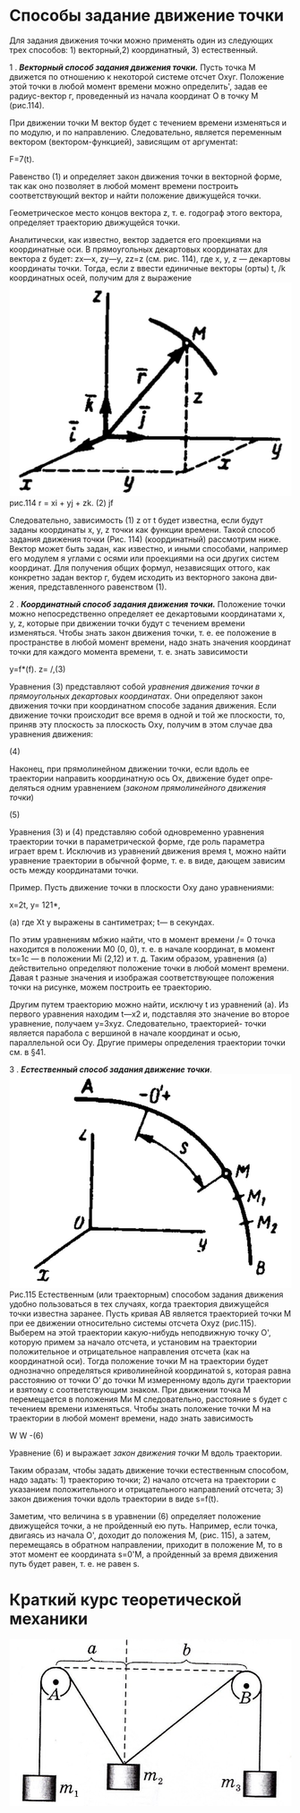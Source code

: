 # Способы задание движение точки
Для задания движения точки можно применять один из следую­щих трех способов: 1) векторный,2) координатный, 3) естественный.

1 . ***Векторный способ задания движения точки.*** Пусть точка М движется по отношению к некоторой си­стеме отсчет Охуг. Положение этой точки в любой момент времени можно определить', задав ее радиус-вектор г, проведенный из на­чала координат О в точку М (рис.114). 

При движении точки М вектор будет с течением времени изме­няться и по модулю, и по направлению. Следовательно, является переменным вектором (вектором-функцией), зависящим от аргу­ментаt:

F=7(t).

Равенство (1) и определяет закон движения точки в векторной форме, так как оно позволяет в любой момент времени построить соответствующий вектор и найти положение движущейся точки. 

Геометрическое место концов вектора z, т. е. годограф этого век­тора, определяет траекторию движущейся точки. 

Аналитически, как известно, вектор задается его проекциями на координатные оси. В прямоугольных декартовых координатах для вектора z будет: zх—х, zу—у, zz=z (см. рис. 114), где х, у, z — де­картовы координаты точки. Тогда, если z ввести единичные векторы (орты) t, /k координатных осей, получим для z
выра­жение 
![](img/W18rovDuUYQ.jpg)
рис.114
r = xi + yj + zk. (2) jf

Следовательно, зависимость (1) z от t будет известна, если будут заданы коор­динаты х, у, z точки как функции времени. Такой способ задания движения точки (Рис. 114) (координатный) рассмотрим ниже. Век­тор может быть задан, как известно, и иными способами, например его модулем я углами с осями или проекциями на оси других систем координат. Для получения общих формул, независящих оттого, как конкретно задан вектор г, будем исходить из векторного закона дви­жения, представленного равенством (1).

2 . ***Координатный способ задания движе­ния точки.*** Положение точки можно непосредственно определяет ее декартовыми координатами х, у, z, которые при движении точки будут с течением времени изменяться. Чтобы знать закон дви­жения точки, т. е. ее положение в пространстве в любой момент вре­мени, надо знать значения координат точки для каждого момента времени, т. е. знать зависимости 

y=f*(f). z= /,(3) 

Уравнения (3) представляют собой *уравнения движения точки в прямоугольных декартовых координатах*. Они определяют закон движения точки при координатном способе задания движения. 
Если движение точки происходит все время в одной и той же плоскости, то, приняв эту плоскость за плоскость Оху, получим в этом случае два уравнения движения: 

(4) 

Наконец, при прямолинейном движении точки, если вдоль ее траектории направить координатную ось Ох, движение будет опре­деляться одним уравнением (*законом прямолинейного движения точки*) 

(5) 

Уравнения (3) и (4) представляю собой одновременно уравне­ния траектории точки в параметрической форме, где роль параметра играет врем t. Исключив из уравнений движения время t, можно найти уравнение траектории в обычной форме, т. е. в виде, дающем зависим ость между координатами точки. 

Пример. Пусть движение точки в плоскости Оху дано уравнениями:

x=2t, у= 121*,

(а) где Xt у выражены в сантиметрах; t— в секундах. 

По этим уравнениям мбжио найти, что в момент времени /= 0 точка находится в положении М0 (0, 0), т. е. в начале координат, в момент tx=1с — в положении Mi (2,12) и т. д. Таким образом, уравнения (а) действительно определяют положе­ние точки в любой момент времени. Давая t разные значения и изображая соот­ветствующее положения точки на рисунке, можем построить ее траекторию.

Другим путем траекторию можно найти, исключу t из уравнений (а). Из первого уравнения находим t—x2 и, подставляя это значение во второе уравнение, получаем у=3хyz. Следовательно, траекторией- точки является парабола с вершиной в начале координат и осью, параллельной оси Оу. Другие примеры определения траектории точки см. в §41.

3 . ***Естественный способ задания движение точки***. 
![](img/z87PbcS1V0U.jpg)
Рис.115
Естественным (или траекторным) способом задания движения удобно пользоваться в тех слу­чаях, когда траектория движущейся точки известна заранее. Пусть кривая АВ явля­ется траекторией точки М при ее движении относительно системы отсчета Охуz (рис.115). Выберем на этой траектории какую-нибудь неподвижную точку О', которую примем за начало отсчета, и установим на траектории положительное и отрицательное направления отсчета (как на координат­ной оси). Тогда положение точки М на тра­ектории будет однозначно определяться криволинейной коорди­натой s, которая равна расстоянию от точки О’ до точки М измеренному вдоль дуги траектории и взятому с соответствующим зна­ком. При движении точка М перемещается в положения Ми М следовательно, расстояние s будет с течением времени изменяться. Чтобы знать положение точки М на траектории в любой момент вре­мени, надо знать зависимость

W W -(6)

Уравнение (6) и выражает *закон движения точки* М вдоль тра­ектории. 

Таким образам, чтобы задать движение точки естественным спо­собом, надо задать: 1) траекторию точки; 2) начало отсчета на траек­тории с указанием положительного и отрицательного направлений отсчета; 3) закон движения точки вдоль траектории в виде s=f(t). 

Заметим, что величина s в уравнении (6) определяет положение движущейся точки, а не пройденный ею путь. Например, если точ­ка, двигаясь из начала О', доходит до положения М, (рис. 115), а затем, перемещаясь в обратном направлении, приходит в положе­ние М, то в этот момент ее координата s=0'M, а пройденный за время движения путь будет равен, т. е. не равен s.
# Краткий курс теоретической механики 
![](img/statik.png)